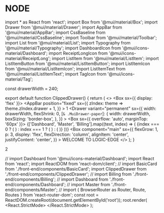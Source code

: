 # NODE
import * as React from 'react';
import Box from '@mui/material/Box';
import Drawer from '@mui/material/Drawer';
import AppBar from '@mui/material/AppBar';
import CssBaseline from '@mui/material/CssBaseline';
import Toolbar from '@mui/material/Toolbar';
import List from '@mui/material/List';
import Typography from '@mui/material/Typography';
import DashboardIcon from '@mui/icons-material/Dashboard';
import ReceiptLongIcon from '@mui/icons-material/ReceiptLong';
import ListItem from '@mui/material/ListItem';
import ListItemButton from '@mui/material/ListItemButton';
import ListItemIcon from '@mui/material/ListItemIcon';
import ListItemText from '@mui/material/ListItemText';
import TagIcon from '@mui/icons-material/Tag';

const drawerWidth = 240;

export default function ClippedDrawer() {
  return (
    <>
      <Box sx={{ display: 'flex' }}>
        <CssBaseline />
        <AppBar
          position="fixed"
          sx={{
            zIndex: theme => theme.zIndex.drawer + 1,
          }}
        >
          <Toolbar>
            <Typography variant="h6" noWrap component="div">
              1
            </Typography>
          </Toolbar>
        </AppBar>
        <Drawer
          variant="permanent"
          sx={{
            width: drawerWidth,
            flexShrink: 0,
            [`& .MuiDrawer-paper`]: {
              width: drawerWidth,
              boxSizing: 'border-box',
            },
          }}
        >
          <Toolbar />
          <Box sx={{ overflow: 'auto', marginTop: '60px' }}>
            <List>
              {['Dashboard', 'Master', 'Billing'].map((text, index) => (
                <ListItem key={text} disablePadding>
                  <ListItemButton>
                    <ListItemIcon>
                      {index === 0 ? (
                        <DashboardIcon />
                      ) : index === 1 ? (
                        <TagIcon />
                      ) : (
                        <ReceiptLongIcon />
                      )}
                    </ListItemIcon>
                    <ListItemText primary={text} />
                  </ListItemButton>
                </ListItem>
              ))}
            </List>
          </Box>
        </Drawer>
        <Box
          component="main"
          sx={{
            flexGrow: 1,
            p: 3,
            displey: 'flex',
            flexDirection: 'column',
            alignItem: 'center',
            justifyContent: 'center',
          }}
        >
          <Toolbar />
          <Typography variant="h4" color="textPrimary" fontWeight="bold">
            WELCOME TO LOGIC-EDGE
          </Typography>
        </Box>
      </Box>
    </>
  );
}


2

// import Dashboard from '@mui/icons-material/Dashboard';
import React from 'react';
import ReactDOM from 'react-dom/client';
// import BasicCard from './front-end/components/BasicCard';
import ClippedDrawer from './front-end/components/ClippedDrawer';
// import Billing from './front-end/components/Billing';
// import Dashboard from './front-end/components/Dashboard';
// import Master from './front-end/components/Master';
// import { BrowserRouter as Router, Route, Routes } from 'react-router-dom';
const root = ReactDOM.createRoot(document.getElementById('root'));
root.render(
  <React.StrictMode>
    <ClippedDrawer />
  </React.StrictMode>
);
